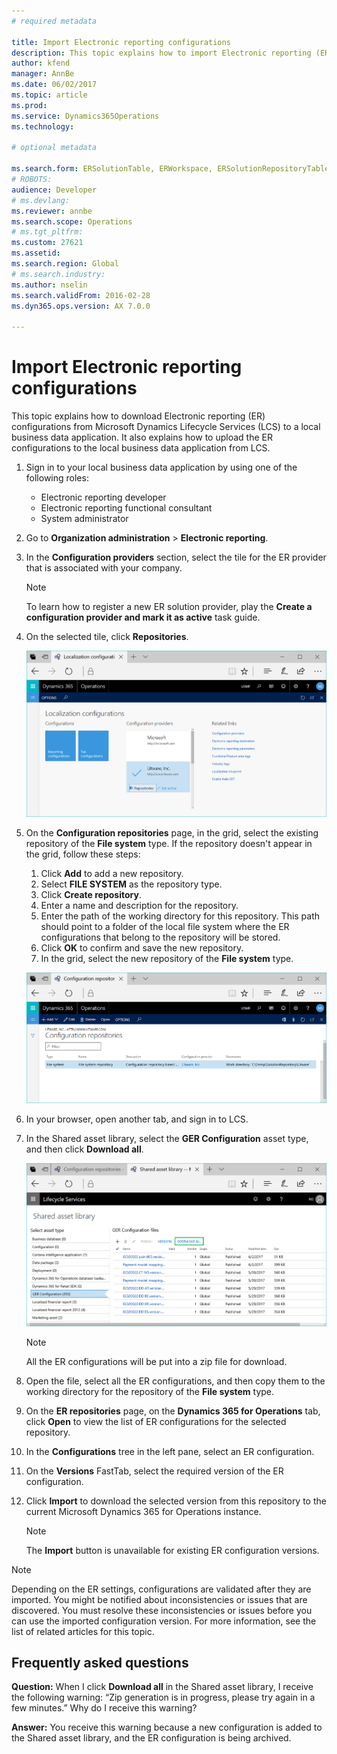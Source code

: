 ```yaml
---
# required metadata

title: Import Electronic reporting configurations
description: This topic explains how to import Electronic reporting (ER) configurations from Lifecycle Services (LCS) to a local business data application.
author: kfend
manager: AnnBe
ms.date: 06/02/2017
ms.topic: article
ms.prod: 
ms.service: Dynamics365Operations
ms.technology: 

# optional metadata

ms.search.form: ERSolutionTable, ERWorkspace, ERSolutionRepositoryTable, ERSolutionImport
# ROBOTS: 
audience: Developer
# ms.devlang: 
ms.reviewer: annbe
ms.search.scope: Operations
# ms.tgt_pltfrm: 
ms.custom: 27621
ms.assetid: 
ms.search.region: Global
# ms.search.industry: 
ms.author: nselin
ms.search.validFrom: 2016-02-28
ms.dyn365.ops.version: AX 7.0.0

---
```


# Import Electronic reporting configurations

This topic explains how to download Electronic reporting (ER) configurations from Microsoft Dynamics Lifecycle Services (LCS) to a local business data application. It also explains how to upload the ER configurations to the local business data application from LCS.

1. Sign in to your local business data application by using one of the following roles:

    * Electronic reporting developer
    * Electronic reporting functional consultant
    * System administrator

2. Go to **Organization administration** > **Electronic reporting**.
3. In the **Configuration providers** section, select the tile for the ER provider that is associated with your company.

    > [!NOTE]
    > To learn how to register a new ER solution provider, play the **Create a configuration provider and mark it as active** task guide.

4. On the selected tile, click **Repositories**.

    ![Repositories button on an ER provider tab](media/ger-providers-tiles.png)

5. On the **Configuration repositories** page, in the grid, select the existing repository of the **File system** type. If the repository doesn't appear in the grid, follow these steps:

    1. Click **Add** to add a new repository.
    2. Select **FILE SYSTEM** as the repository type.
    3. Click **Create repository**.
    4. Enter a name and description for the repository.
    5. Enter the path of the working directory for this repository. This path should point to a folder of the local file system where the ER configurations that belong to the repository will be stored.
    6. Click **OK** to confirm and save the new repository.
    7. In the grid, select the new repository of the **File system** type.

    ![Repository of the File system type in the grid](media/ger-file-repository.png)

7. In your browser, open another tab, and sign in to LCS.
8. In the Shared asset library, select the **GER Configuration** asset type, and then click **Download all**.

    ![Download all button in the Shared asset library](media/ger-lcs-shared-asset-library.png)
    
    > [!NOTE]
    > All the ER configurations will be put into a zip file for download.
    
9. Open the file, select all the ER configurations, and then copy them to the working directory for the repository of the **File system** type.
10.	On the **ER repositories** page, on the **Dynamics 365 for Operations** tab, click **Open** to view the list of ER configurations for the selected repository.
11.	In the **Configurations** tree in the left pane, select an ER configuration.
12.	On the **Versions** FastTab, select the required version of the ER configuration.
13.	Click **Import** to download the selected version from this repository to the current Microsoft Dynamics 365 for Operations instance. 

    > [!NOTE]
    > The **Import** button is unavailable for existing ER configuration versions. 

> [!NOTE]
> Depending on the ER settings, configurations are validated after they are imported. You might be notified about inconsistencies or issues that are discovered. You must resolve these inconsistencies or issues before you can use the imported configuration version. For more information, see the list of related articles for this topic. 

## Frequently asked questions

**Question:** When I click **Download all** in the Shared asset library, I receive the following warning: “Zip generation is in progress, please try again in a few minutes.” Why do I receive this warning?

**Answer:** You receive this warning because a new configuration is added to the Shared asset library, and the ER configuration is being archived.
